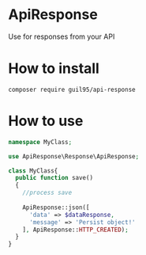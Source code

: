 # ApiResponse

Use for responses from your API

# How to install

`composer require guil95/api-response`

# How to use

```php
namespace MyClass;

use ApiResponse\Response\ApiResponse;

class MyClass{
  public function save()
  {
    //process save
    
    ApiResponse::json([
      'data' => $dataResponse,
      'message' => 'Persist object!'
    ], ApiResponse::HTTP_CREATED);
  }
}
```
